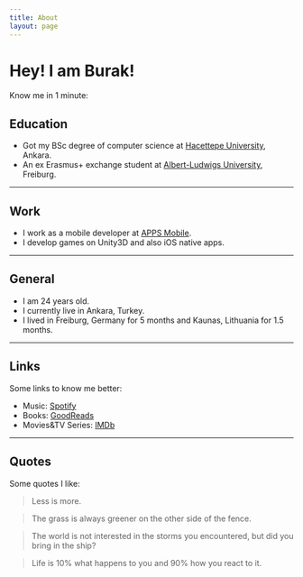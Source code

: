 ```yaml
---
title: About
layout: page
---
```

<!-- ![Profile Image]({{ site.url }}/{{ site.picture }}) -->

# Hey! I am Burak!

Know me in 1 minute:

## Education
* Got my BSc degree of computer science  at [Hacettepe University][1], Ankara. 
* An ex Erasmus+ exchange student at [Albert-Ludwigs University][2], Freiburg.

---

## Work
* I work as a mobile developer at [APPS Mobile][3]. 
* I develop games on Unity3D and also iOS native apps.

---

## General
* I am 24 years old.
* I currently live in Ankara, Turkey.
* I lived in Freiburg, Germany for 5 months and Kaunas, Lithuania for 1.5 months.

--- 

## Links
Some links to know me better:

* Music: [Spotify][4]
* Books: [GoodReads][5]
* Movies&TV Series: [IMDb][6]

---

## Quotes

Some quotes I like: 

> Less is more.

> The grass is always greener on the other side of the fence.

> The world is not interested in the storms you encountered, but did you bring in the ship?

> Life is 10% what happens to you and 90% how you react to it.

[1]: https://cs.hacettepe.edu.tr
[2]: https://informatik.uni-freiburg.de
[3]: https://apps.com.tr
[4]: https://open.spotify.com/user/bekici 
[5]: https://www.goodreads.com/burakekici 
[6]: https://www.imdb.com/user/ur41656845 
